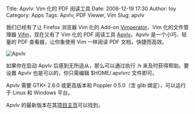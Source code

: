 Title: Apvlv: Vim 化的 PDF 阅读工具
Date: 2008-12-19 17:30
Author: toy
Category: Apps
Tags: Apvlv, PDF Viewer, Vim
Slug: apvlv

我们已经有了让 Firefox 浏览器 Vim 化的 Add-on
[Vimperator](http://linuxtoy.org/archives/vimperator.html)、Vim
化的文件管理器
[Vifm](http://linuxtoy.org/archives/vifm.html)，现在又有了 Vim 化的 PDF
阅读工具 [Apvlv](http://code.google.com/p/apvlv/)。Apvlv
是一个小巧、轻量的 PDF 查看器，让你象使用 Vim 一样阅读 PDF
文档，快捷而高效。

![Apvlv](http://i.linuxtoy.org/images/2008/12/apvlv.jpg)

如果你在启动 Apvlv 后感到无所适从，那么可以通过执行 :h
来及时获得帮助。要设置 Apvlv 也是可以的，你只需编辑 $HOME/.apvlvrc
文件即可。

Apvlv 需要 GTK+ 2.6.0 或更高版本和 Poppler 0.5.0（含 glib
绑定），可以运行于 Linux 和 Windows 平台。

Apvlv
的最新版本在其[项目主页](http://code.google.com/p/apvlv/downloads/list)可以找到。
